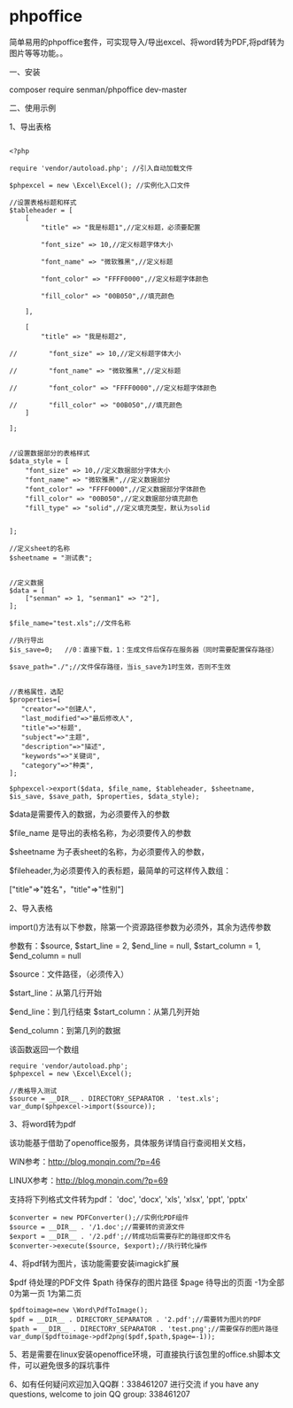 # phpoffice

简单易用的phpoffice套件，可实现导入/导出excel、将word转为PDF,将pdf转为图片等等功能。。

一、安装

composer require senman/phpoffice dev-master

二、使用示例


1、导出表格


```

<?php

require 'vendor/autoload.php'; //引入自动加载文件

$phpexcel = new \Excel\Excel(); //实例化入口文件

//设置表格标题和样式
$tableheader = [
    [
        "title" => "我是标题1",//定义标题，必须要配置
        
        "font_size" => 10,//定义标题字体大小
        
        "font_name" => "微软雅黑",//定义标题
        
        "font_color" => "FFFF0000",//定义标题字体颜色
        
        "fill_color" => "00B050",//填充颜色

    ],
    
    [
        "title" => "我是标题2",
        
//        "font_size" => 10,//定义标题字体大小

//        "font_name" => "微软雅黑",//定义标题

//        "font_color" => "FFFF0000",//定义标题字体颜色

//        "fill_color" => "00B050",//填充颜色
    ]

];


//设置数据部分的表格样式
$data_style = [
    "font_size" => 10,//定义数据部分字体大小
    "font_name" => "微软雅黑",//定义数据部分
    "font_color" => "FFFF0000",//定义数据部分字体颜色
    "fill_color" => "00B050",//定义数据部分填充颜色
    "fill_type" => "solid",//定义填充类型，默认为solid


];

//定义sheet的名称
$sheetname = "测试表";


//定义数据
$data = [
    ["senman" => 1, "senman1" => "2"],
];

$file_name="test.xls";//文件名称

//执行导出
$is_save=0;   //0：直接下载，1：生成文件后保存在服务器（同时需要配置保存路径）

$save_path="./";//文件保存路径，当is_save为1时生效，否则不生效


//表格属性，选配
$properties=[
   "creator"=>"创建人",
   "last_modified"=>"最后修改人",
   "title"=>"标题",
   "subject"=>"主题",
   "description"=>"描述",
   "keywords"=>"关键词",
   "category"=>"种类",
];

$phpexcel->export($data, $file_name, $tableheader, $sheetname, $is_save, $save_path, $properties, $data_style);

```
$data是需要传入的数据，为必须要传入的参数

$file_name 是导出的表格名称，为必须要传入的参数

$sheetname 为子表sheet的名称，为必须要传入的参数，

$fileheader,为必须要传入的表标题，最简单的可这样传入数组：
 
 ["title"=>"姓名"，"title"=>"性别"]



2、导入表格

import()方法有以下参数，除第一个资源路径参数为必须外，其余为选传参数

参数有：$source, $start_line = 2, $end_line = null, $start_column = 1, $end_column = null

$source：文件路径，（必须传入）

$start_line：从第几行开始

$end_line：到几行结束
$start_column：从第几列开始

$end_column：到第几列的数据

该函数返回一个数组
```
require 'vendor/autoload.php';
$phpexcel = new \Excel\Excel();

//表格导入测试
$source = __DIR__ . DIRECTORY_SEPARATOR . 'test.xls';
var_dump($phpexcel->import($source));

```
3、将word转为pdf

该功能基于借助了openoffice服务，具体服务详情自行查阅相关文档，

WIN参考：http://blog.monqin.com/?p=46

LINUX参考：http://blog.monqin.com/?p=69

支持将下列格式文件转为pdf：
'doc', 'docx', 'xls', 'xlsx', 'ppt', 'pptx'

```
$converter = new PDFConverter();//实例化PDF组件
$source = __DIR__ . '/1.doc';//需要转的资源文件
$export = __DIR__ . '/2.pdf';//转成功后需要存贮的路径即文件名
$converter->execute($source, $export);//执行转化操作

```
4、将pdf转为图片，该功能需要安装imagick扩展

 $pdf  待处理的PDF文件
 $path 待保存的图片路径
 $page 待导出的页面 -1为全部 0为第一页 1为第二页

```
$pdftoimage=new \Word\PdfToImage();
$pdf = __DIR__ . DIRECTORY_SEPARATOR . '2.pdf';//需要转为图片的PDF
$path = __DIR__ . DIRECTORY_SEPARATOR . 'test.png';//需要保存的图片路径
var_dump($pdftoimage->pdf2png($pdf,$path,$page=-1));
```


5、若是需要在linux安装openoffice环境，可直接执行该包里的office.sh脚本文件，可以避免很多的踩坑事件


6、如有任何疑问欢迎加入QQ群：338461207 进行交流
if you have any questions, welcome to join QQ group: 338461207

